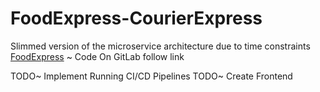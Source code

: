 # FoodExpress-CourierExpress
Slimmed version of the microservice architecture due to time constraints
[FoodExpress](https://gitlab.com/walshtj31/CourierTracker)  ~ Code On GitLab follow link

TODO~ Implement Running CI/CD Pipelines
TODO~ Create Frontend
